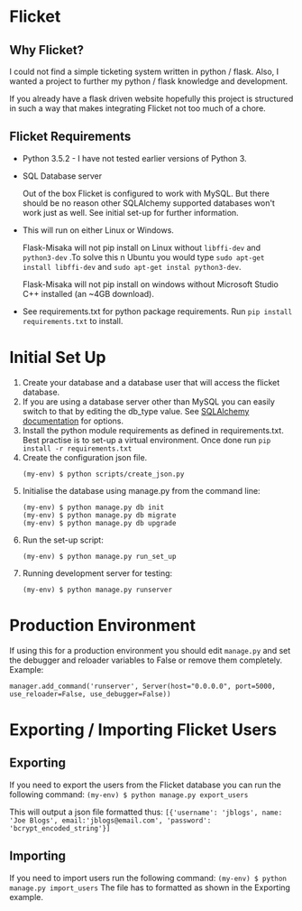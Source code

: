 # Flicket

## Why Flicket?
I could not find a simple ticketing system written in python / flask. 
Also, I wanted a project to further my python / flask knowledge and development. 

If you already have a flask driven website hopefully this project is structured
in such a way that makes integrating Flicket not too much of a chore.

## Flicket Requirements
* Python 3.5.2 - I have not tested earlier versions of Python 3.
* SQL Database server

     Out of the box Flicket is configured to work with MySQL. But there 
     should be no reason other SQLAlchemy supported databases won't work
     just as well. See initial set-up for further information.
  

* This will run on either Linux or Windows.

    Flask-Misaka will not pip install on Linux without `libffi-dev` and `python3-dev` .To solve this
    n Ubuntu you would type `sudo apt-get install libffi-dev` and `sudo apt-get instal python3-dev`.
    
    Flask-Misaka will not pip install on windows without Microsoft Studio C++ 
    installed (an ~4GB download).
* See requirements.txt for python package requirements. Run `pip install requirements.txt` to install.


# Initial Set Up
1. Create your database and a database user that will access the flicket
database.
2. If you are using a database server other than MySQL you can easily 
switch to that by editing the db_type value. See [SQLAlchemy documentation](http://docs.sqlalchemy.org/en/latest/core/engines.html) 
for options.
3. Install the python module requirements as defined in requirements.txt. 
Best practise is to set-up a virtual environment. Once done run `pip install -r requirements.txt`
4. Create the configuration json file.
    ```
    (my-env) $ python scripts/create_json.py
    ```
4. Initialise the database using manage.py from the command line:
    ```
    (my-env) $ python manage.py db init
    (my-env) $ python manage.py db migrate
    (my-env) $ python manage.py db upgrade
    ```
5. Run the set-up script:
    ```
    (my-env) $ python manage.py run_set_up
    ```
5. Running development server for testing:
    ```
    (my-env) $ python manage.py runserver
    ```
    
# Production Environment
If using this for a production environment you should edit `manage.py` and set the debugger and reloader variables
to False or remove them completely. Example:
```
manager.add_command('runserver', Server(host="0.0.0.0", port=5000, use_reloader=False, use_debugger=False))
```

# Exporting / Importing Flicket Users
## Exporting
If you need to export the users from the Flicket database you can run the following command:
    ```
    (my-env) $ python manage.py export_users
    ```
    
This will output a json file formatted thus:
    ```
    [{'username': 'jblogs', name: 'Joe Blogs', email:'jblogs@email.com', 'password': 'bcrypt_encoded_string'}]
    ```
## Importing
If you need to import users run the following command:
    ```
    (my-env) $ python manage.py import_users
    ```
The file has to formatted as shown in the Exporting example.


